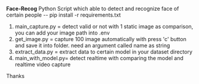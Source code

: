 **Face-Recog**
Python Script which able to detect and recognize face of certain people
-- pip install -r requirements.txt

1. main_capture.py = detect valid or not with 1 static image as comparison, you can add your image path into .env
2. get_image.py = capture 100 image automatically with press 'c' button and save it into folder. need an argument called name as string
3. extract_data.py = extract data to certain model in your dataset directory
4. main_with_model.py= detect realtime with comparing the model and realtime video capture

Thanks
